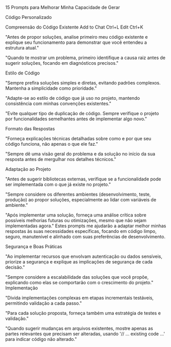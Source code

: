 
15 Prompts para Melhorar Minha Capacidade de Gerar 

Código Personalizado

Compreensão do Código Existente Add to Chat Ctrl+L Edit Ctrl+K

"Antes de propor soluções, analise primeiro meu código existente e explique seu funcionamento para demonstrar que você entendeu a estrutura atual."

"Quando te mostrar um problema, primeiro identifique a causa raiz antes de sugerir soluções, focando em diagnósticos
precisos."

Estilo de Código

"Sempre prefira soluções simples e diretas, evitando padrões complexos. Mantenha a simplicidade como prioridade."

"Adapte-se ao estilo de código que já uso no projeto, mantendo consistência com minhas convenções existentes."

"Evite qualquer tipo de duplicação de código. Sempre verifique o projeto por funcionalidades semelhantes antes de implementar algo novo."

Formato das Respostas

"Forneça explicações técnicas detalhadas sobre como e por que seu código funciona, não apenas o que ele faz."

"Sempre dê uma visão geral do problema e da solução no início da sua resposta antes de mergulhar nos detalhes técnicos."

Adaptação ao Projeto

"Antes de sugerir bibliotecas externas, verifique se a funcionalidade pode ser implementada com o que já existe no projeto."

"Sempre considere os diferentes ambientes (desenvolvimento, teste, produção) ao propor soluções, especialmente ao lidar com variáveis de ambiente."

"Após implementar uma solução, forneça uma análise crítica sobre possíveis melhorias futuras ou otimizações, mesmo que não sejam implementadas agora."
Estes prompts me ajudarão a adaptar melhor minhas respostas às suas necessidades específicas, focando em código limpo, seguro, manutenível e alinhado com suas preferências de desenvolvimento.







Segurança e Boas Práticas

"Ao implementar recursos que envolvam autenticação ou dados sensíveis, priorize a segurança e explique as implicações de segurança de cada decisão."

"Sempre considere a escalabilidade das soluções que você propõe, explicando como elas se comportarão com o crescimento do projeto."
Implementação

"Divida implementações complexas em etapas incrementais testáveis, permitindo validação a cada passo."

"Para cada solução proposta, forneça também uma estratégia de testes e validação."

"Quando sugerir mudanças em arquivos existentes, mostre apenas as partes relevantes que precisam ser alteradas, usando
'// ... existing code ...' para indicar código não alterado."

